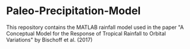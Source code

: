 # Paleo-Precipitation-Model
This repository contains the MATLAB rainfall model used in the paper "A Conceptual Model for the Response of Tropical Rainfall to Orbital Variations" by Bischoff et al. (2017)
